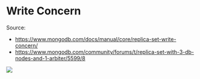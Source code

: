 # Write Concern

Source:

- <https://www.mongodb.com/docs/manual/core/replica-set-write-concern/>
- <https://www.mongodb.com/community/forums/t/replica-set-with-3-db-nodes-and-1-arbiter/5599/8>

![](https://www.mongodb.com/docs/manual/images/crud-write-concern-w-majority.bakedsvg.svg)
